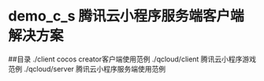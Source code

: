 # demo_c_s 腾讯云小程序服务端客户端解决方案
##目录
./client  cocos creator客户端使用范例
./qcloud/client  腾讯云小程序游戏范例
./qcloud/server  腾讯云小程序服务端使用范例

